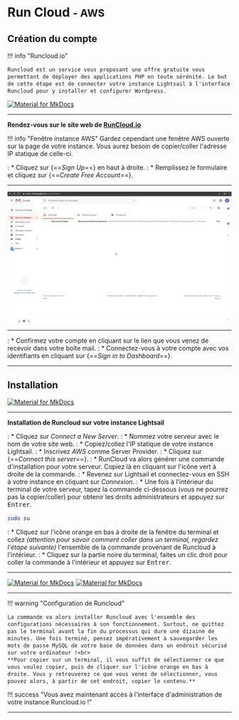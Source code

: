 # Run Cloud <small>- AWS</small>

## Création du compte

!!! info "Runcloud.io"

    Runcloud est un service vous proposant une offre gratuite vous permettant de déployer des applications PHP en toute sérénité. Le but de cette étape est de connecter votre instance Lightsail à l'interface Runcloud pour y installer et configurer Wordpress.

[![Material for MkDocs](assets/images/aws/run-cloud/en/1.gif)](assets/images/aws/run-cloud/en/1.gif)

***

**Rendez-vous sur le site web de <a href="https://runcloud.io/" target="_blank">RunCloud.io</a>**

!!! info "Fenêtre instance AWS"
    Gardez cependant une fenêtre AWS ouverte sur la page de votre instance. Vous aurez besoin de copier/coller l'adresse IP statique de celle-ci.

:    * Cliquez sur {==*Sign Up*==} en haut à droite.
:    * Remplissez le formulaire et cliquez sur {==*Create Free Account*==}.

***

[![Material for MkDocs](assets/images/aws/run-cloud/en/2.gif)](assets/images/aws/run-cloud/en/2.gif)

***

:    * Confirmez votre compte en cliquant sur le lien que vous venez de recevoir dans votre boîte mail.
:    * Connectez-vous à votre compte avec vos identifiants en cliquant sur {==*Sign in to Dashboard*==}.

***

## Installation

[![Material for MkDocs](assets/images/aws/run-cloud/en/3.gif)](assets/images/aws/run-cloud/en/3.gif)

***

**Installation de Runcloud sur votre instance Lightsail**

:    * Cliquez sur *Connect a New Server*.
:    * Nommez votre serveur avec le nom de votre site web.
:    * Copiez/collez l'IP statique de votre instance Lightsail.
:    * Inscrivez *AWS* comme Server Provider.
:    * Cliquez sur {==*Connect this server*==}.
:    * RunCloud va alors générer une commande d'installation pour votre serveur. Copiez là en cliquant sur l'icône vert à droite de la commande.
:    * Revenez sur Lightsail et connectez-vous en SSH à votre instance en cliquant sur *Connexion*.
:    * Une fois à l'intérieur du terminal de votre serveur, tapez la commande ci-dessous (vous ne pourrez pas la copier/coller) pour obtenir les droits administrateurs et appuyez sur <kbd>Entrer</kbd>.
``` sh
sudo su
```

:    * Cliquez sur l'icône orange en bas à droite de la fenêtre du terminal et collez *(attention pour savoir comment coller dans un terminal, regardez l'étape suivante)* l'ensemble de la commande provenant de Runcloud à l'intérieur. 
:    * Cliquez sur la partie noire du terminal, faites un clic droit pour coller la commande à l'intérieur et appuyez sur <kbd>Entrer</kbd>.

***

[![Material for MkDocs](assets/images/aws/run-cloud/en/5.gif)](assets/images/aws/run-cloud/en/5.gif)
[![Material for MkDocs](assets/images/aws/run-cloud/en/4.gif)](assets/images/aws/run-cloud/en/4.gif)

***

!!! warning "Configuration de Runcloud"

    La commande va alors installer Runcloud avec l'ensemble des configurations nécessaires à son fonctionnement. Surtout, ne quittez pas le terminal avant la fin du processus qui dure une dizaine de minutes. Une fois terminé, pensez impérativement à sauvegarder les mots de passe MySQL de votre base de données dans un endroit sécurisé sur votre ordinateur !<br>
    **Pour copier sur un terminal, il vous suffit de sélectionner ce que vous voulez copier, puis de cliquer sur l'icône orange en bas à droite. Vous y retrouverez ce que vous venez de sélectionner, vous pouvez alors, à partir de cet endroit, copier le contenu.**

!!! success "Vous avez maintenant accès à l'interface d'administration de votre instance Runcloud.io !"

***


